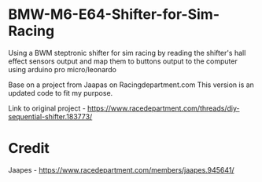 # BMW-M6-E64-Shifter-for-Sim-Racing

Using a BWM steptronic shifter for sim racing by reading the shifter's hall effect sensors output and map them to buttons output to the computer using arduino pro micro/leonardo 

Base on a project from Jaapas on Racingdepartment.com This version is an updated code to fit my purpose.

Link to original project - https://www.racedepartment.com/threads/diy-sequential-shifter.183773/



# Credit

Jaapes - https://www.racedepartment.com/members/jaapes.945641/
